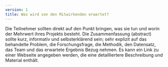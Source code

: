 ```yaml
---
version: 1
title: Was wird von den Mitwirkenden erwartet?
---
```


Die Teilnehmer sollten direkt auf den Punkt bringen, was sie tun und worin der Mehrwert ihres Projekts besteht. Die Zusammenfassung (abstract) sollte kurz, informativ und selbsterklärend sein; sehr explizit auf das behandelte Problem, die Forschungsfrage, die Methodik, den Datensatz, das Team und das erwartete Ergebnis Bezug nehmen. Es kann ein Link zu einer Webseite angegeben werden, die eine detailliertere Beschreibung und Material enthält.
